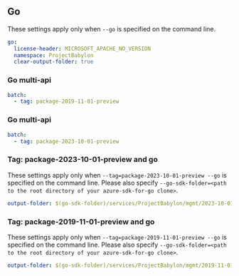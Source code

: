 ## Go

These settings apply only when `--go` is specified on the command line.

``` yaml $(go)
go:
  license-header: MICROSOFT_APACHE_NO_VERSION
  namespace: ProjectBabylon
  clear-output-folder: true
```

### Go multi-api

``` yaml $(go) && $(multiapi)
batch:
  - tag: package-2019-11-01-preview
```

### Go multi-api

``` yaml $(go) && $(multiapi)
batch:
  - tag: package-2023-10-01-preview
```

### Tag: package-2023-10-01-preview and go

These settings apply only when `--tag=package-2023-10-01-preview --go` is specified on the command line.
Please also specify `--go-sdk-folder=<path to the root directory of your azure-sdk-for-go clone>`.

``` yaml $(tag) == 'package-2023-10-01-preview' && $(go)
output-folder: $(go-sdk-folder)/services/ProjectBabylon/mgmt/2023-10-01-preview
```

### Tag: package-2019-11-01-preview and go

These settings apply only when `--tag=package-2019-11-01-preview --go` is specified on the command line.
Please also specify `--go-sdk-folder=<path to the root directory of your azure-sdk-for-go clone>`.

``` yaml $(tag) == 'package-2019-11-01-preview' && $(go)
output-folder: $(go-sdk-folder)/services/ProjectBabylon/mgmt/2019-11-01-preview
```
